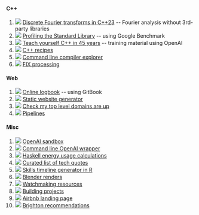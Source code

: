 #### C++
1. [![](https://gitlab.com/germs-dev/dft/badges/main/pipeline.svg)](https://gitlab.com/germs-dev/dft/-/pipelines) [Discrete Fourier transforms in C++23](https://dft.germs.dev/) -- Fourier analysis without 3rd-party libraries
1. [![](https://gitlab.com/germs-dev/benchmark/badges/main/pipeline.svg)](https://gitlab.com/germs-dev/benchmark/-/pipelines) [Profiling the Standard Library](https://benchmark.germs.dev/) -- using Google Benchmark
1. [![](https://gitlab.com/germs-dev/cs/badges/main/pipeline.svg)](https://gitlab.com/germs-dev/cs/-/pipelines) [Teach yourself C++ in 45 years](https://turpin.dev/) -- training material using OpenAI
1. [![](https://gitlab.com/germs-dev/cpp/badges/main/pipeline.svg)](https://gitlab.com/germs-dev/cpp/-/pipelines) [C++ recipes](https://cpp.turpin.dev/)
1. [![](https://gitlab.com/germs-dev/explore/badges/main/pipeline.svg)](https://gitlab.com/germs-dev/explore/-/pipelines) [Command line compiler explorer](https://explore.germs.dev/)
1. [![](https://gitlab.com/germs-dev/fix/badges/main/pipeline.svg)](https://gitlab.com/germs-dev/fix/pipelines/latest) [FIX processing](https://fix.germs.dev/)

#### Web
1. [![](https://gitlab.com/germs-dev/deanturpin/badges/main/pipeline.svg)](https://gitlab.com/germs-dev/deanturpin/pipelines/latest) [Online logbook](https://turpin.one/) -- using GitBook 
1. [![](https://gitlab.com/germs-dev/webmeup/badges/main/pipeline.svg)](https://gitlab.com/germs-dev/webmeup/pipelines/latest) [Static website generator](https://turpin.cloud/#static-website-generator)
1. [![](https://gitlab.com/germs-dev/tracehost/badges/main/pipeline.svg)](https://gitlab.com/germs-dev/tracehost/pipelines/latest) [Check my top level domains are up](https://germs.dev/)
1. [![](https://gitlab.com/germs-dev/pipelines/badges/main/pipeline.svg)](https://gitlab.com/germs-dev/pipelines/pipelines/latest) [Pipelines](https://deanturp.in/)

#### Misc
1. [![](https://gitlab.com/germs-dev/openai/badges/main/pipeline.svg)](https://gitlab.com/germs-dev/openai/pipelines/latest) [OpenAI sandbox](https://openai.germs.dev/)
1. [![](https://gitlab.com/germs-dev/scripts/badges/main/pipeline.svg)](https://gitlab.com/germs-dev/scripts/pipelines/latest) [Command line OpenAI wrapper](https://turpin.cloud/)
1. [![](https://gitlab.com/germs-dev/energy/badges/main/pipeline.svg)](https://gitlab.com/germs-dev/energy/pipelines/latest) [Haskell energy usage calculations](https://energy.turpin.cloud/)
1. [![](https://gitlab.com/germs-dev/quotations/badges/main/pipeline.svg)](https://gitlab.com/germs-dev/quotations/pipelines/latest) [Curated list of tech quotes](https://quotations.germs.dev/)
1. [![](https://gitlab.com/germs-dev/skills/badges/main/pipeline.svg)](https://gitlab.com/germs-dev/skills/pipelines/latest) [Skills timeline generator in R](https://skills.turpin.dev/)
1. [![](https://gitlab.com/germs-dev/render/badges/main/pipeline.svg)](https://gitlab.com/germs-dev/render/pipelines/latest) [Blender renders](https://render.germs.dev/)
1. [![](https://gitlab.com/germs-dev/watch/badges/main/pipeline.svg)](https://gitlab.com/germs-dev/watch/pipelines/latest) [Watchmaking resources](https://poshboys.club/)
1. [![](https://gitlab.com/deanturpin/idrawhouses/badges/main/pipeline.svg)](https://gitlab.com/deanturpin/idrawhouses/pipelines/latest) [Building projects](https://build.sima.one/)
1. [![](https://gitlab.com/germs-dev/mews-one/badges/main/pipeline.svg)](https://gitlab.com/germs-dev/mews-one/pipelines/latest) [Airbnb landing page](https://mews.one/)
1. [![](https://gitlab.com/germs-dev/brighton/badges/main/pipeline.svg)](https://gitlab.com/germs-dev/brighton/pipelines/latest) [Brighton recommendations](https://sima.one/)

